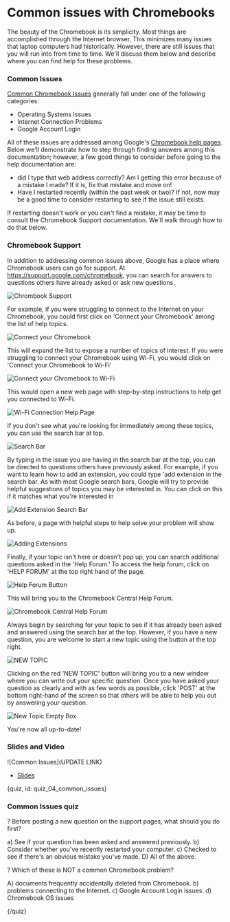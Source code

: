 # Common issues with Chromebooks

The beauty of the Chromebook is its simplicity. Most things are accomplished through the Internet browser. This minimizes many issues that laptop computers had historically. However, there are still issues that you will run into from time to time. We'll discuss them below and describe where you can find help for these problems. 

### Common Issues

[Common Chromebook Issues](https://support.google.com/chromebook/answer/4514391?hl=en) generally fall under one of the following categories:

* Operating Systems Issues
* Internet Connection Problems
* Google Account Login 

All of these issues are addressed among Google's [Chromebook help pages](https://support.google.com/chromebook/answer/4514391?hl=en). Below we'll demonstrate how to step through finding answers among this documentation; however, a few good things to consider before going to the help documentation are:

* did I type that web address correctly? Am I getting this error because of a mistake I made? If it is, fix that mistake and move on!
* Have I restarted recently (within the past week or two)? If not, now may be a good time to consider restarting to see if the issue still exists.

If restarting doesn't work or you can't find a mistake, it may be time to consult the Chromebook Support documentation. We'll walk through how to do that below.


### Chromebook Support

In addition to addressing common issues above, Google has a place where Chromebook users can go for support. At https://support.google.com/chromebook, you can search for answers to questions others have already asked or ask new questions.

![Chrombook Support](images/04_common_issues/04_gettingstarted_common_issues-3.png)

For example, if you were struggling to connect to the Internet on your Chromebook, you could first click on 'Connect your Chromebook' among the list of help topics.

![Connect your Chromebook](images/04_common_issues/04_gettingstarted_common_issues-4.png)

This will expand the list to expose a number of topics of interest. If you were struggling to connect your Chromebook using Wi-Fi, you would click on 'Connect your Chromebook to Wi-Fi'

![Connect your Chromebook to Wi-Fi](images/04_common_issues/04_gettingstarted_common_issues-5.png)

This would open a new web page with step-by-step instructions to help get you connected to Wi-Fi.

![Wi-Fi Connection Help Page](images/04_common_issues/04_gettingstarted_common_issues-6.png)

If you don't see what you're looking for immediately among these topics, you can use the search bar at top.

![Search Bar](images/04_common_issues/04_gettingstarted_common_issues-7.png)

By typing in the issue you are having in the search bar at the top, you can be directed to questions others have previously asked. For example, if you want to learn how to add an extension, you could type 'add extension in the search bar. As with most Google search bars, Google will try to provide helpful suggestions of topics you may be interested in. You can click on this if it matches what you're interested in

![Add Extension Search Bar](images/04_common_issues/04_gettingstarted_common_issues-8.png)

As before, a page with helpful steps to help solve your problem will show up. 

![Adding Extensions](images/04_common_issues/04_gettingstarted_common_issues-9.png)

Finally, if your topic isn't here or doesn't pop up, you can search additional questions asked in the 'Help Forum.' To access the help forum, click on 'HELP FORUM' at the top right hand of the page. 

![Help Forum Button](images/04_common_issues/04_gettingstarted_common_issues-10.png)

This will bring you to the Chromebook Central Help Forum.

![Chromebook Central Help Forum](images/04_common_issues/04_gettingstarted_common_issues-11.png)

Always begin by searching for your topic to see if it has already been asked and answered using the search bar at the top. However, if you have a new question, you are welcome to start a new topic using the button at the top right. 

![NEW TOPIC](images/04_common_issues/04_gettingstarted_common_issues-12.png)

Clicking on the red 'NEW TOPIC' button will bring you to a new window where you can write out your specific question. Once you have asked your question as clearly and with as few words as possible, click 'POST' at the bottom right-hand of the screen so that others will be able to help you out by answering your question.
 
![New Topic Empty Box](images/04_common_issues/04_gettingstarted_common_issues-13.png)

You're now all up-to-date!

### Slides and Video

![Common Issues](UPDATE LINK)

* [Slides](https://docs.google.com/presentation/d/1pAzLCi3qGonAlUi2uKTzSe5eIxgNPUjvOs8IQVNIRC8/edit?usp=sharing)


{quiz, id: quiz_04_common_issues}

### Common Issues quiz

? Before posting a new question on the support pages, what should you do first?

a) See if your question has been asked and answered previously.
b) Consider whether you've recently restarted your computer.
c) Checked to see if there's an obvious mistake you've made.
D) All of the above.

? Which of these is NOT a common Chromebook problem?

A) documents frequently accidentally deleted from Chromebook.
b) problems connecting to the Internet.
c) Google Account Login issues.
d) Chromebook OS issues


{/quiz}

